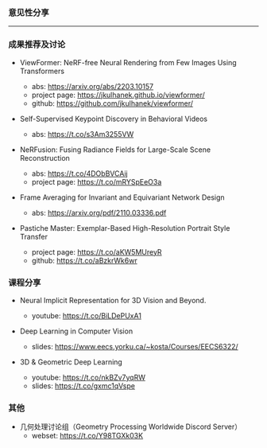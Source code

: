 ### 意见性分享

***

### 成果推荐及讨论

- ViewFormer: NeRF-free Neural Rendering from Few Images Using Transformers
  - abs: https://arxiv.org/abs/2203.10157
  - project page: https://jkulhanek.github.io/viewformer/
  - github: https://github.com/jkulhanek/viewformer/

- Self-Supervised Keypoint Discovery in Behavioral Videos
  - abs: https://t.co/s3Am3255VW

- NeRFusion: Fusing Radiance Fields for Large-Scale Scene Reconstruction
  - abs: https://t.co/4DObBVCAij
  - project page: https://t.co/mRYSpEeO3a

- Frame Averaging for Invariant and Equivariant Network Design
  - abs: https://arxiv.org/pdf/2110.03336.pdf

- Pastiche Master: Exemplar-Based High-Resolution Portrait Style Transfer
  - project page: https://t.co/aKW5MUreyR
  - github: https://t.co/aBzkrWk6wr

### 课程分享

- Neural Implicit Representation for 3D Vision and Beyond.
  - youtube: https://t.co/BiLDePUxA1

- Deep Learning in Computer Vision
  - slides: https://www.eecs.yorku.ca/~kosta/Courses/EECS6322/

- 3D & Geometric Deep Learning
  - youtube: https://t.co/nkBZv7yqRW
  - slides: https://t.co/gxmc1qVspe

### 其他

- 几何处理讨论组（Geometry Processing Worldwide Discord Server）
  - webset: https://t.co/Y98TGXk03K
